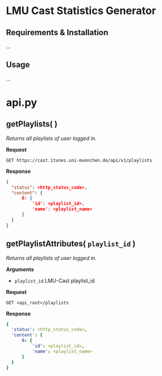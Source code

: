 # LMU Cast Statistics Generator

## Requirements & Installation
...

## Usage
...


# api.py

## getPlaylists( )
_Returns all playlists of user logged in._

**Request**
```shell
GET https://cast.itunes.uni-muenchen.de/api/v1/playlists
```

**Response**
```json
{
  "status": <http_status_code>,
  "content": {
      0: {
          'id': <playlist_id>,
          'name': <playlist_name>
      }
  }
}
```



## getPlaylistAttributes( `playlist_id` )
_Returns all playlists of user logged in._

**Arguments**
- `playlist_id` LMU-Cast playlist_id

**Request**
```http
GET <api_root>/playlists
```

**Response**
```yaml
{
  'status': <http_status_code>,
  'content': {
      0: {
          'id': <playlist_id>,
          'name': <playlist_name>
      }
  }
}
```
